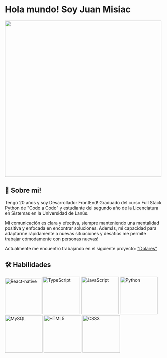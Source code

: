 <!--
**juanmisiac/juanmisiac** is a ✨ _special_ ✨ repository because its `README.md` (this file) appears on your GitHub profile.

Here are some ideas to get you started:

- 🔭 I’m currently working on ...
- 🌱 I’m currently learning ...
- 👯 I’m looking to collaborate on ...
- 🤔 I’m looking for help with ...
- 💬 Ask me about ...
- 📫 How to reach me: ...
- 😄 Pronouns: ...
- ⚡ Fun fact: ...
-->

# Hola mundo! Soy Juan Misiac
<img src="https://media.giphy.com/media/zOvBKUUEERdNm/giphy.gif" align="center" width="500"/>

## 🚀 Sobre mi!
Tengo 20 años y soy Desarrollador FrontEnd!
Graduado del curso Full Stack Python de "Codo a Codo"
y estudiante del segundo año de la Licenciatura en Sistemas en la Universidad de Lanús.

Mi comunicación es clara y efectiva, siempre manteniendo una mentalidad positiva y enfocada en encontrar soluciones. Además, mi capacidad para adaptarme rápidamente a nuevas situaciones y desafíos me permite trabajar cómodamente con personas nuevas!

Actualmente me encuentro trabajando en el siguiente proyecto: <a href="https://github.com/juanmisiac/dolares"> "Dolares"</a>

## 🛠 Habilidades
<div align="left">
    <img src="https://img.icons8.com/color/144/react-native.png" width="116" alt="React-native"/>
    <img src="https://img.icons8.com/color/144/typescript.png" width="120" alt="TypeScript"/>
    <img src="https://img.icons8.com/color/144/javascript--v1.png" width="120" alt="JavaScript"/>
    <img src="https://img.icons8.com/color/144/python--v1.png" width="120" alt="Python"/>
    <img src="https://img.icons8.com/fluency/144/mysql-logo.png" width="120" alt="MySQL"/>
    <img src="https://img.icons8.com/color/2x/html-5.png" width="120" alt="HTML5">
    <img src="https://img.icons8.com/color/2x/css3.png" width="120" alt="CSS3">
</div>
